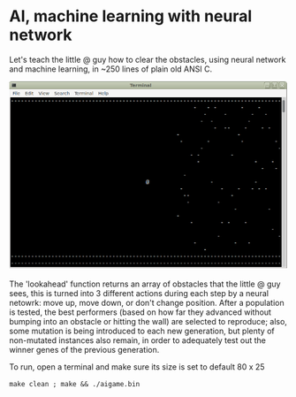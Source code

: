 # AI, machine learning with neural network

Let's teach the little @ guy how to clear the obstacles, using neural network and machine learning, in ~250 lines of plain old ANSI C.

![game](game.png)

The 'lookahead' function returns an array of obstacles that the little @ guy sees, this is turned into 3 different actions during each step by a neural netowrk: move up, move down, or don't change position.
After a population is tested, the best performers (based on how far they advanced without bumping into an obstacle or hitting the wall) are selected to reproduce; also, some mutation is being introduced to each new generation, but plenty of non-mutated instances also remain, in order to adequately test out the winner genes of the previous generation.

To run, open a terminal and make sure its size is set to default 80 x 25
```
make clean ; make && ./aigame.bin
```

